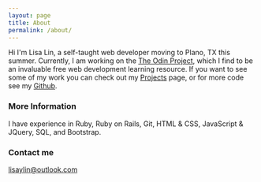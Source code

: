 ```yaml
---
layout: page
title: About
permalink: /about/
---
```


Hi I'm Lisa Lin, a self-taught web developer moving to Plano, TX this summer. Currently, I am working on the [The Odin Project](http://theodinproject.com), which I find to be an invaluable free web development learning resource. If you want to see some of my work you can check out my [Projects](http://lisa-lin.github.io/projects/) page, or for more code see my [Github](https://github.com/lisa-lin).

### More Information

I have experience in Ruby, Ruby on Rails, Git, HTML & CSS, JavaScript & JQuery, SQL, and Bootstrap.

### Contact me

[lisaylin@outlook.com](mailto:lisaylin@outlook.com)
